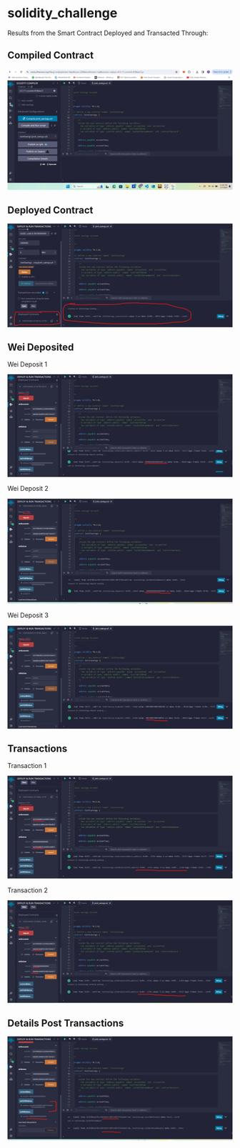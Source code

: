 # solidity_challenge

Results from the Smart Contract Deployed and Transacted Through:

## Compiled Contract

![Contract Compiled](compiled_contract.png)

## Deployed Contract

![Deployment of COntract](deployed_contract.png)

## Wei Deposited

Wei Deposit 1

![Wei Transaction 1](wei_deposited1.png)

Wei Deposit 2

![Wei Transaction 2](wei_deposited2.png)

Wei Deposit 3

![Wei Transaction 3](wei_deposited3.png)

## Transactions

Transaction 1

![Transaction 1](transaction1.png)

Transaction 2

![Transaction 2](transaction2.png)

## Details Post Transactions

![Balances](balances.png)
